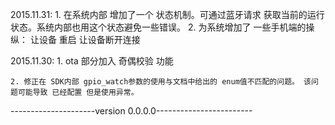 



2015.11.31:
	1. 在系统内部 增加了一个 状态机制。可通过蓝牙请求 获取当前的运行状态。系统内部也用这个状态避免一些错误。
	2. 为系统增加了 一些手机端的操纵：
		让设备 重启
		让设备断开连接

2015.11.30:
	1. ota 部分加入 奇偶校验 功能
	
	2. 修正在 SDK内部 gpio_watch参数的使用与文档中给出的 enum值不匹配的问题。 该问题可能导致 已经配置 但是使用异常。


---------------------version 0.0.0.0------------------------
